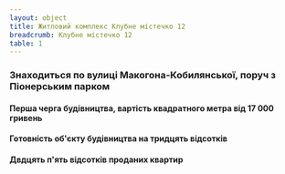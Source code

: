```yaml
---
layout: object
title: Житловий комплекс Клубне містечко 12
breadcrumb: Клубне містечко 12
table: 1
---
```


### Знаходиться по вулиці Макогона-Кобилянської, поруч з Піонерським парком

#### Перша черга будівництва, вартість квадратного метра від 17 000 гривень

#### Готовність об'єкту будівництва на тридцять відсотків

#### Двдцять п'ять відсотків проданих квартир
